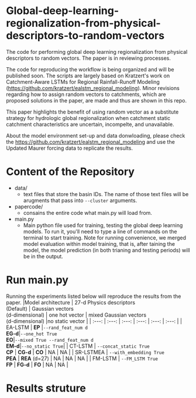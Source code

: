 # Global-deep-learning-regionalization-from-physical-descriptors-to-random-vectors
The code for performing global deep learning regionalization from physical descriptors to random vectors. The paper is in reviewing processes. 

The code for reproducing the workflow is being organized and will be published soon. The scripts are largely based on Kratzert's work on Catchment-Aware LSTMs for Regional Rainfall-Runoff Modeling (https://github.com/kratzert/ealstm_regional_modeling). Minor revisions regarding how to assign random vectors to catchments, which are proposed solutions in the paper, are made and thus are shown in this repo. 

This paper highlights the benefit of using random vector as a substitute strategy for hydrologic global regionalization when catchment static catchment characteristics are uncertain, incompelte, and unavailable. 

About the model environment set-up and data donwloading, please check the https://github.com/kratzert/ealstm_regional_modeling and use the Updated Maurer forcing data to replicate the results.

# Content of the Repository
- data/
  - text files that store the basin IDs. The name of those text files will be arugments that pass into ```--cluster``` arguments. 
- papercode/
  - consains the entire code what main.py will load from. 
- main.py
  - Main python file used for training, testing the global deep learning models. To run it, you'll need to type a line of commands on the terminal to start training. Note for running convenience, we merged model evaluation within model training, that is, after taining the model, the model prediction (in both trianing and testing periods) will be in the output. 
# Run main.py
Running the experiments listed below will reproduce the results from the paper. 
|Model architecture | 27-d Physics descriptors<br />(Default) | Gaussian vectors<br /> (d-dimensional) | one hot vector        | mixed Gaussian vectors <br />(d-dimensional)  |no static vector  |
|    :---:          |             :---:                  |           :---:                  |       :---:           |                  :---:                  |       :---:    |
|    EA-LSTM        |             **EP**                 |`--rand_feat_num d`<br /> **EG-d**|`--one_hot True`<br />**EO**|`--mixed True --rand_feat_num d`<br />**EM-d**|`--no_static True`|
|    CT-LSTM        |    `--concat_static True`<br />**CP**    |            **CG-d**        |       **CO**          |                  NA                     |        NA             |
|    SR-LSTMEA      |   `--with_embedding True`<br /> **PEA**  |             **REA** (d=27) |          NA           |                  NA                     |     NA                |
|    FM-LSTM        |      `--FM_LSTM True`<br />**FP**        |           **FG-d**               |        **FO**         |                  NA                     |      NA                |
# Results struture
